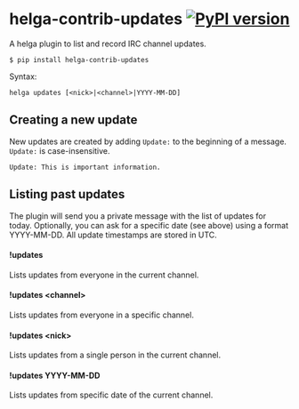# helga-contrib-updates [![PyPI version](https://badge.fury.io/py/helga-contrib-updates.svg)](http://badge.fury.io/py/helga-contrib-updates)

A helga plugin to list and record IRC channel updates.

    $ pip install helga-contrib-updates

Syntax:

    helga updates [<nick>|<channel>|YYYY-MM-DD]


## Creating a new update

New updates are created by adding ```Update:``` to the beginning of a message.
```Update:``` is case-insensitive.

    Update: This is important information.


## Listing past updates

The plugin will send you a private message with the list of updates for today.
Optionally, you can ask for a specific date (see above) using a format YYYY-MM-DD.
All update timestamps are stored in UTC.

#### !updates
Lists updates from everyone in the current channel.

#### !updates &lt;channel&gt;
Lists updates from everyone in a specific channel.

#### !updates &lt;nick&gt;
Lists updates from a single person in the current channel.

#### !updates YYYY-MM-DD
Lists updates from specific date of the current channel.
